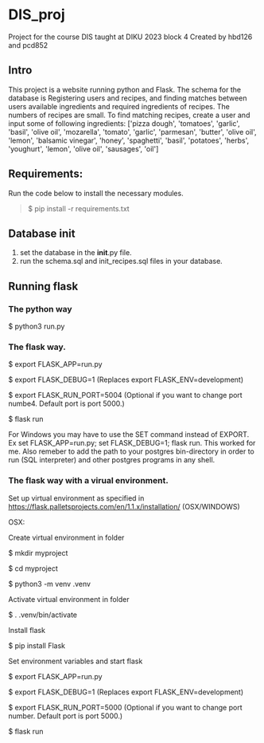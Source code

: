 # DIS_proj
Project for the course DIS taught at DIKU 2023 block 4
Created by hbd126 and pcd852

## Intro
This project is a website running python and Flask.
The schema for the database is Registering users and recipes,
and finding matches between users available ingredients and required ingredients of recipes.
The numbers of recipes are small. To find matching recipes, create a user and input some of 
following ingredients:
['pizza dough', 'tomatoes', 'garlic', 'basil', 'olive oil', 'mozarella', 'tomato', 'garlic', 'parmesan', 'butter', 'olive oil', 'lemon', 'balsamic vinegar', 'honey', 'spaghetti', 'basil', 'potatoes', 'herbs', 'youghurt', 'lemon', 'olive oil', 'sausages', 'oil']

## Requirements:
Run the code below to install the necessary modules.
>$ pip install -r requirements.txt

## Database init
1. set the database in the __init__.py file.
2. run the schema.sql and init_recipes.sql files in your database.

## Running flask
### The python way

$ python3 run.py

### The flask way.

$ export FLASK_APP=run.py

$ export FLASK_DEBUG=1           (Replaces export FLASK_ENV=development)

$ export FLASK_RUN_PORT=5004     (Optional if you want to change port numbe4. Default port is port 5000.)

$ flask run


For Windows you may have to use the SET command instead of EXPORT. Ex set FLASK_APP=run.py; set FLASK_DEBUG=1; flask run. This worked for me. Also remeber to add the path to your postgres bin-directory in order to run (SQL interpreter) and other postgres programs in any shell.


### The flask way with a virual environment.

Set up virtual environment as specified in https://flask.palletsprojects.com/en/1.1.x/installation/ (OSX/WINDOWS)

OSX:

Create virtual environment in folder

$ mkdir myproject

$ cd myproject

$ python3 -m venv .venv

Activate virtual environment in folder

$ . .venv/bin/activate

Install flask

$ pip install Flask



Set environment variables and start flask

$ export FLASK_APP=run.py

$ export FLASK_DEBUG=1           (Replaces export FLASK_ENV=development)

$ export FLASK_RUN_PORT=5000     (Optional if you want to change port number. Default port is port 5000.)

$ flask run